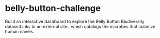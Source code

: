 # belly-button-challenge
Build an interactive dashboard to explore the Belly Button Biodiversity datasetLinks to an external site., which catalogs the microbes that colonize human navels.
